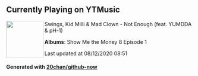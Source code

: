 ## Currently Playing on YTMusic

[<img align="left" width="100" src="https://lh3.googleusercontent.com/oUjCncoU4L0PvGiHmOxlBAHMgJLsp6kvHBl5ckQ-3-I7nUoCH-_Ln1pG-e7hwTyG5cinW_1tpUZm3BjIYA">](https://music.youtube.com/channel/UCxz7gLC1-zY1l20C4fQKrRA)

Swings, Kid Milli & Mad Clown - Not Enough (feat. YUMDDA & pH-1)

**Albums**: Show Me the Money 8 Episode 1

Last updated at 08/12/2020 08:51

#### Generated with [20chan/github-now](https://github.com/20chan/github-now)


<!--
**20chan/20chan** is a ✨ _special_ ✨ repository because its `README.md` (this file) appears on your GitHub profile.

Here are some ideas to get you started:

- 🔭 I’m currently working on ...
- 🌱 I’m currently learning ...
- 👯 I’m looking to collaborate on ...
- 🤔 I’m looking for help with ...
- 💬 Ask me about ...
- 📫 How to reach me: ...
- 😄 Pronouns: ...
- ⚡ Fun fact: ...
-->
